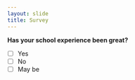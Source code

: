```yaml
---
layout: slide
title: Survey
---
```

**Has your school experience been great?**
- [ ] Yes
- [ ] No
- [ ] May be
